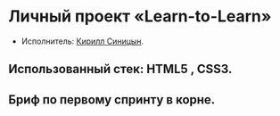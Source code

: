 # Личный проект «Learn-to-Learn»

* Исполнитель: [Кирилл Синицын](https://github.com/kssinitsyn).

## Использованный стек: HTML5 , CSS3.

Бриф по первому спринту в корне.
---